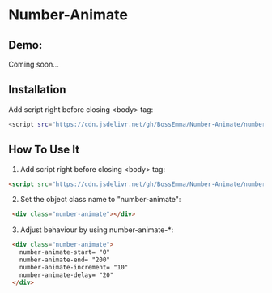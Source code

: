 # Number-Animate

## Demo:
  Coming soon...
  
## Installation
  Add script right before closing &lt;body&gt; tag:
   ```bash
   <script src="https://cdn.jsdelivr.net/gh/BossEmma/Number-Animate/number_animate.js"></script>;
   ```

## How To Use It
  1. Add script right before closing &lt;body&gt; tag:
   ```html
   <script src="https://cdn.jsdelivr.net/gh/BossEmma/Number-Animate/number_animate.js"></script>;
   ```
  2. Set the object class name to "number-animate":
   ```html
    <div class="number-animate"></div>
   ```

  3. Adjust behaviour by using number-animate-*:
   ```html
    <div class="number-animate">
      number-animate-start= "0"
      number-animate-end= "200"
      number-animate-increment= "10"
      number-animate-delay= "20"
    </div>
   ```

